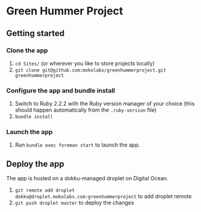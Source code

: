 Green Hummer Project
====================

## Getting started

### Clone the app
1. `cd Sites/` (or wherever you like to store projects locally)
2. `git clone git@github.com:mokolabs/greenhummerproject.git greenhummerproject`

### Configure the app and bundle install
1. Switch to Ruby 2.2.2 with the Ruby version manager of your choice (this
should happen automatically from the `.ruby-version` file)
2. `bundle install`

### Launch the app
1. Run `bundle exec foreman start` to launch the app.

## Deploy the app
The app is hosted on a dokku-managed droplet on Digital Ocean.

1. `git remote add droplet dokku@droplet.mokolabs.com:greenhummerproject` to add droplet remote
2. `git push droplet master` to deploy the changes
